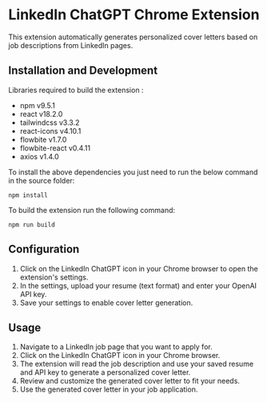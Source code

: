 # LinkedIn ChatGPT Chrome Extension
This extension automatically generates personalized cover letters based on job descriptions from LinkedIn pages.

## Installation and Development
Libraries required to build the extension :
- npm v9.5.1
- react v18.2.0
- tailwindcss v3.3.2
- react-icons v4.10.1
- flowbite v1.7.0
- flowbite-react v0.4.11
- axios v1.4.0

To install the above dependencies you just need to run the below command in the source folder:
```
npm install
```

To build the extension run the following command:
```
npm run build
```

## Configuration

1. Click on the LinkedIn ChatGPT icon in your Chrome browser to open the extension's settings.
2. In the settings, upload your resume (text format) and enter your OpenAI API key.
3. Save your settings to enable cover letter generation.

## Usage

1. Navigate to a LinkedIn job page that you want to apply for.
2. Click on the LinkedIn ChatGPT icon in your Chrome browser.
3. The extension will read the job description and use your saved resume and API key to generate a personalized cover letter.
4. Review and customize the generated cover letter to fit your needs.
5. Use the generated cover letter in your job application.
